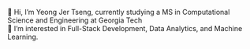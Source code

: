 👋 Hi, I’m Yeong Jer Tseng, currently studying a MS in Computational Science and Engineering at Georgia Tech \
👀 I’m interested in Full-Stack Development, Data Analytics, and Machine Learning.

<!---
matthew8541/matthew8541 is a ✨ special ✨ repository because its `README.md` (this file) appears on your GitHub profile.
You can click the Preview link to take a look at your changes.
--->
